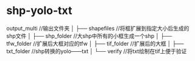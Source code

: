 # shp-yolo-txt


output_multi	//输出文件夹
│
├── shapefiles	//将框扩展到指定大小后生成的shp文件
│
├── shp_folder	//大shp中所有的小框生成一个shp
│
├── tfw_folder	//扩展后大框对应的tfw
│
├── tif_folder	//扩展后的大框
│
├── txt_folder	//shp转换的yolo——txt
│
└── verify		//将txt绘制在tif上便于验证
